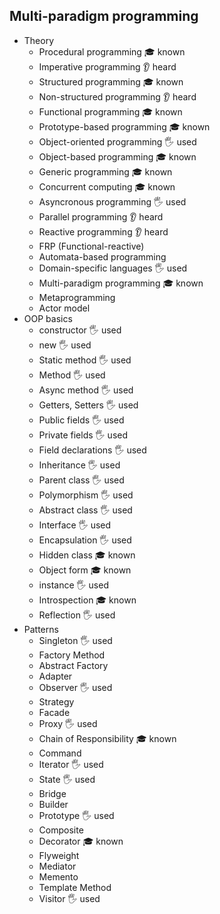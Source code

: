 ## Multi-paradigm programming

- Theory
  - Procedural programming  🎓 known
  - Imperative programming 👂 heard
  - Structured programming 🎓 known
  - Non-structured programming 👂 heard
  - Functional programming 🎓 known
  - Prototype-based programming 🎓 known
  - Object-oriented programming 🖐️ used
  - Object-based programming  🎓 known
  - Generic programming 🎓 known
  - Concurrent computing 🎓 known
  - Asyncronous programming 🖐️ used
  - Parallel programming 👂 heard
  - Reactive programming 👂 heard
  - FRP (Functional-reactive)
  - Automata-based programming
  - Domain-specific languages 🖐️ used
  - Multi-paradigm programming 🎓 known
  - Metaprogramming
  - Actor model
- OOP basics
  - constructor 🖐️ used
  - new 🖐️ used
  - Static method 🖐️ used
  - Method 🖐️ used
  - Async method 🖐️ used
  - Getters, Setters 🖐️ used
  - Public fields 🖐️ used
  - Private fields 🖐️ used
  - Field declarations 🖐️ used
  - Inheritance 🖐️ used 
  - Parent class 🖐️ used
  - Polymorphism 🖐️ used
  - Abstract class 🖐️ used
  - Interface 🖐️ used
  - Encapsulation 🖐️ used
  - Hidden class 🎓 known
  - Object form 🎓 known
  - instance 🖐️ used
  - Introspection 🎓 known
  - Reflection 🖐️ used
- Patterns
  - Singleton 🖐️ used
  - Factory Method
  - Abstract Factory
  - Adapter
  - Observer 🖐️ used
  - Strategy
  - Facade
  - Proxy 🖐️ used
  - Chain of Responsibility 🎓 known
  - Command 
  - Iterator 🖐️ used
  - State 🖐️ used
  - Bridge
  - Builder
  - Prototype 🖐️ used
  - Composite
  - Decorator 🎓 known
  - Flyweight
  - Mediator
  - Memento
  - Template Method
  - Visitor 🖐️ used
